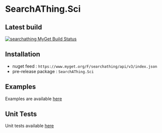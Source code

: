 # SearchAThing.Sci

## Latest build
[![searchathing MyGet Build Status](https://www.myget.org/BuildSource/Badge/searchathing?identifier=961385ac-4528-445a-9c45-e1abf49fe9c7&x)](https://www.myget.org/feed/searchathing/package/nuget/SearchAThing.Sci) 

## Installation
- nuget feed : `https://www.myget.org/F/searchathing/api/v3/index.json`
- pre-release package : `SearchAThing.Sci`

## Examples

Examples are available [here](https://github.com/devel0/SearchAThing.Sci.Examples)

## Unit Tests

Unit tests available [here](https://github.com/devel0/SearchAThing.UnitTest)
